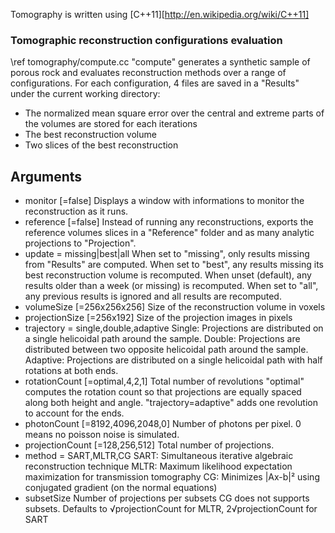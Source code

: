  Tomography is written using [C++11][http://en.wikipedia.org/wiki/C++11]

### Tomographic reconstruction configurations evaluation

\ref tomography/compute.cc "compute" generates a synthetic sample of porous rock and evaluates reconstruction methods over a range of configurations.
For each configuration, 4 files are saved in a "Results" under the current working directory:
- The normalized mean square error over the central and extreme parts of the volumes are stored for each iterations
- The best reconstruction volume
- Two slices of the best reconstruction

## Arguments
 - monitor [=false]
    Displays a window with informations to monitor the reconstruction as it runs.
 - reference [=false]
    Instead of running any reconstructions, exports the reference volumes slices in a "Reference" folder and as many analytic projections to "Projection".
 - update = missing|best|all
    When set to "missing", only results missing from "Results" are computed.
    When set to "best", any results missing its best reconstruction volume is recomputed.
    When unset (default), any results older than a week (or missing) is recomputed.
    When set to "all", any previous results is ignored and all results are recomputed.
 - volumeSize [=256x256x256]
    Size of the reconstruction volume in voxels
 - projectionSize [=256x192]
    Size of the projection images in pixels
 - trajectory = single,double,adaptive
    Single: Projections are distributed on a single helicoidal path around the sample.
    Double: Projections are distributed between two opposite helicoidal path around the sample.
    Adaptive: Projections are distributed on a single helicoidal path with half rotations at both ends.
 - rotationCount [=optimal,4,2,1]
    Total number of revolutions
    "optimal" computes the rotation count so that projections are equally spaced along both height and angle.
    "trajectory=adaptive" adds one revolution to account for the ends.
 - photonCount [=8192,4096,2048,0]
    Number of photons per pixel.
    0 means no poisson noise is simulated.
 - projectionCount [=128,256,512]
    Total number of projections.
 - method = SART,MLTR,CG
    SART: Simultaneous iterative algebraic reconstruction technique
    MLTR: Maximum likelihood expectation maximization for transmission tomography
    CG: Minimizes |Ax-b|² using conjugated gradient (on the normal equations)
 - subsetSize
    Number of projections per subsets
    CG does not supports subsets.
    Defaults to √projectionCount for MLTR, 2√projectionCount for SART
